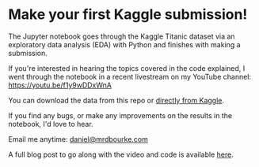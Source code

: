# Make your first Kaggle submission!

The Jupyter notebook goes through the Kaggle Titanic dataset via an exploratory data analysis (EDA) with Python and finishes with making a submission.

If you're interested in hearing the topics covered in the code explained, I went through the notebook in a recent livestream on my YouTube channel: https://youtu.be/f1y9wDDxWnA

You can download the data from this repo or [directly from Kaggle](https://www.kaggle.com/c/titanic).

If you find any bugs, or make any improvements on the results in the notebook, I'd love to hear. 

Email me anytime: daniel@mrdbourke.com

A full blog post to go along with the video and code is available [here](https://towardsdatascience.com/a-gentle-introduction-to-exploratory-data-analysis-f11d843b8184).

